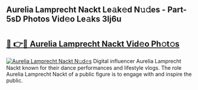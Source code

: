 ## Aurelia Lamprecht Nackt Le𝚊k𝚎d N𝚞𝚍es - Part-5sD Photos Vid𝚎o Le𝚊ks 3Ij6u

# <h2><a href="http://fb3calb.evod.top/?m=Aurelia+Lamprecht+Nackt">🔗 👉🔴 Aurelia Lamprecht Nackt Vid𝚎o Ph𝚘t𝚘s</a></h2>

[![Aurelia Lamprecht Nackt N𝚞d𝚎s](https://i.imgur.com/8V9OHl7.gif)](http://fb3calb.evod.top/?m=Aurelia+Lamprecht+Nackt)
Digital influencer Aurelia Lamprecht Nackt known for their dance performances and lifestyle vlogs. The role Aurelia Lamprecht Nackt of a public figure is to engage with and inspire the public. 
